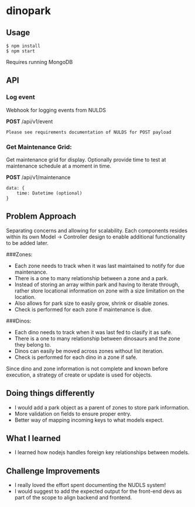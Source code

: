 # dinopark

## Usage
```
$ npm install
$ npm start
```
Requires running MongoDB

## API

### Log event
Webhook for logging events from NULDS

**POST** /api/v1/event
```
Please see requirements documentation of NULDS for POST payload
```

### Get Maintenance Grid:
Get maintenance grid for display. Optionally provide time to test at maintenance schedule at a moment in time.

**POST** /api/v1/maintenance
```
data: {
    time: Datetime (optional)
} 
```

## Problem Approach
Separating concerns and allowing for scalability. Each components resides within its own Model -> Controller design to enable additional functionality to be added later.

###Zones:
* Each zone needs to track when it was last maintained to notify for due maintenance.
* There is a one to many relationship between a zone and a park.
* Instead of storing an array within park and having to iterate through, rather store locational information on zone with a size limitation on the location.
* Also allows for park size to easily grow, shrink or disable zones.
* Check is performed for each zone if maintenance is due.

###Dinos:
* Each dino needs to track when it was last fed to clasify it as safe.
* There is a one to many relationship between dinosaurs and the zone they belong to.
* Dinos can easily be moved across zones without list iteration.
* Check is performed for each dino in a zone if safe.

Since dino and zone information is not complete and known before execution, a strategy of create or update is used for objects.

## Doing things differently
* I would add a park object as a parent of zones to store park information.
* More validation on fields to ensure proper entry.
* Better way of mapping incoming keys to what models expect.

## What I learned
* I learned how nodejs handles foreign key relationships between models.

## Challenge Improvements
* I really loved the effort spent documenting the NUDLS system!
* I would suggest to add the expected output for the front-end devs as part of the scope to align backend and frontend. 
